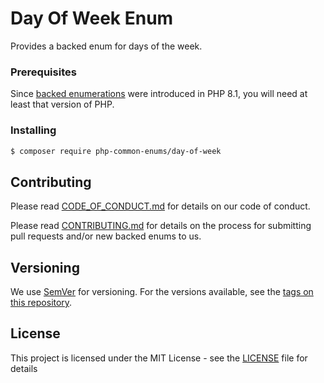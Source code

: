 # Day Of Week Enum 

Provides a backed enum for days of the week.

### Prerequisites

Since [backed enumerations](https://www.php.net/manual/en/language.enumerations.backed.php) were introduced in PHP 8.1, you will need at least that version of PHP.

### Installing

```bash
$ composer require php-common-enums/day-of-week
```

## Contributing

Please read [CODE_OF_CONDUCT.md](https://github.com/php-common-enums/proposed-enums/blob/main/CODE_OF_CONDUCT.md) for details on our code of conduct.

Please read [CONTRIBUTING.md](https://github.com/php-common-enums/proposed-enums/blob/main/CONTRIBUTING.md) for details on the process for submitting pull requests and/or new backed enums to us.

## Versioning

We use [SemVer](http://semver.org/) for versioning. For the versions available, see the [tags on this repository](https://github.com/php-common-enums/day-of-week/tags).

## License

This project is licensed under the MIT License - see the [LICENSE](https://github.com/php-common-enums/proposed-enums/blob/main/LICENSE) file for details
